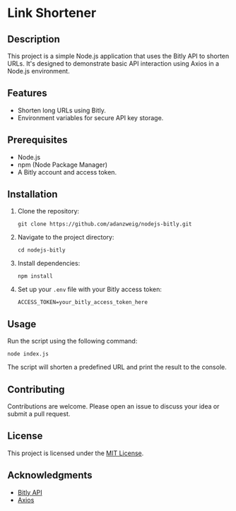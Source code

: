 # Link Shortener

## Description
This project is a simple Node.js application that uses the Bitly API to shorten URLs. It's designed to demonstrate basic API interaction using Axios in a Node.js environment.

## Features
- Shorten long URLs using Bitly.
- Environment variables for secure API key storage.

## Prerequisites
- Node.js
- npm (Node Package Manager)
- A Bitly account and access token.

## Installation
1. Clone the repository:
   ```
   git clone https://github.com/adanzweig/nodejs-bitly.git
   ```
2. Navigate to the project directory:
   ```
   cd nodejs-bitly
   ```
3. Install dependencies:
   ```
   npm install
   ```
4. Set up your `.env` file with your Bitly access token:
   ```
   ACCESS_TOKEN=your_bitly_access_token_here
   ```

## Usage
Run the script using the following command:
```
node index.js
```
The script will shorten a predefined URL and print the result to the console.

## Contributing
Contributions are welcome. Please open an issue to discuss your idea or submit a pull request.

## License
This project is licensed under the [MIT License](LICENSE).

## Acknowledgments
- [Bitly API](https://dev.bitly.com/)
- [Axios](https://github.com/axios/axios)
